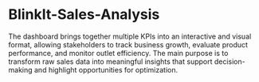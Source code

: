# BlinkIt-Sales-Analysis
The dashboard brings together multiple KPIs into an interactive and visual format, allowing stakeholders to track business growth, evaluate product performance, and monitor outlet efficiency. The main purpose is to transform raw sales data into meaningful insights that support decision-making and highlight opportunities for optimization.
